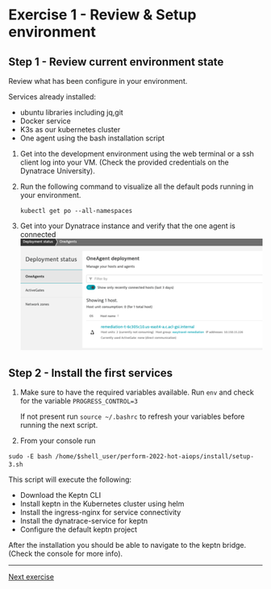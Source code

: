 # Exercise 1 - Review & Setup environment

## Step 1 - Review current environment state

Review what has been configure in your environment.

Services already installed:

- ubuntu libraries including jq,git
- Docker service
- K3s as our kubernetes cluster
- One agent using the bash installation script 

1. Get into the development environment
using the web terminal or a ssh client log into your VM. (Check the provided credentials on the Dynatrace University).

2. Run the following command to visualize all the default pods running in your environment. 
    ```
    kubectl get po --all-namespaces 
    ```

3. Get into your Dynatrace instance and verify that the one agent is connected
![deploy](./images/deploy-state.png)

## Step 2 - Install the first services

1. Make sure to have the required variables available. Run `env` and 
   check for the variable `PROGRESS_CONTROL=3`

   If not present run `source ~/.bashrc` to refresh your variables before running the next script.
1. From your console run 
```(bash)
sudo -E bash /home/$shell_user/perform-2022-hot-aiops/install/setup-3.sh
```

 This script will execute the following:
 - Download the Keptn CLI
 - Install keptn in the Kubernetes cluster using helm
 - Install the ingress-nginx for service connectivity
 - Install the dynatrace-service for keptn
 - Configure the default keptn project
 
After the installation you should be able to navigate to the keptn bridge. (Check the console for more info).

---
[Next exercise](./exercise-2.md)